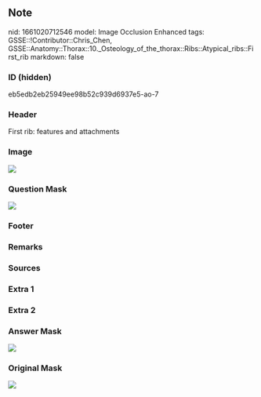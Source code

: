 ## Note
nid: 1661020712546
model: Image Occlusion Enhanced
tags: GSSE::!Contributor::Chris_Chen, GSSE::Anatomy::Thorax::10._Osteology_of_the_thorax::Ribs::Atypical_ribs::First_rib
markdown: false

### ID (hidden)
eb5edb2eb25949ee98b52c939d6937e5-ao-7

### Header
First rib: features and attachments

### Image
<img src="tmpno7ytnbq.png">

### Question Mask
<img src="eb5edb2eb25949ee98b52c939d6937e5-ao-7-Q.svg">

### Footer


### Remarks


### Sources


### Extra 1


### Extra 2


### Answer Mask
<img src="eb5edb2eb25949ee98b52c939d6937e5-ao-7-A.svg">

### Original Mask
<img src="eb5edb2eb25949ee98b52c939d6937e5-ao-O.svg">
